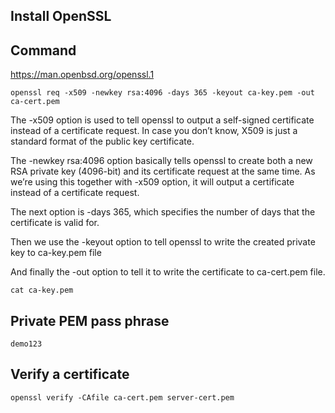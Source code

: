 
## 

## Install OpenSSL

## Command
https://man.openbsd.org/openssl.1

```
openssl req -x509 -newkey rsa:4096 -days 365 -keyout ca-key.pem -out ca-cert.pem
```
The -x509 option is used to tell openssl to output a self-signed certificate instead of a certificate request. In case you don’t know, X509 is just a standard format of the public key certificate.

The -newkey rsa:4096 option basically tells openssl to create both a new RSA private key (4096-bit) and its certificate request at the same time. As we’re using this together with -x509 option, it will output a certificate instead of a certificate request.

The next option is -days 365, which specifies the number of days that the certificate is valid for.

Then we use the -keyout option to tell openssl to write the created private key to ca-key.pem file

And finally the -out option to tell it to write the certificate to ca-cert.pem file.

```
cat ca-key.pem
```


## Private PEM pass phrase

```
demo123
```

## Verify a certificate
```
openssl verify -CAfile ca-cert.pem server-cert.pem
```